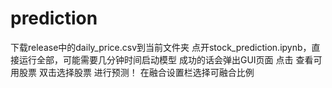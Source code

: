 # prediction
下载release中的daily_price.csv到当前文件夹
点开stock_prediction.ipynb，直接运行全部，可能需要几分钟时间启动模型
成功的话会弹出GUI页面
点击 查看可用股票
双击选择股票
进行预测！
在融合设置栏选择可融合比例